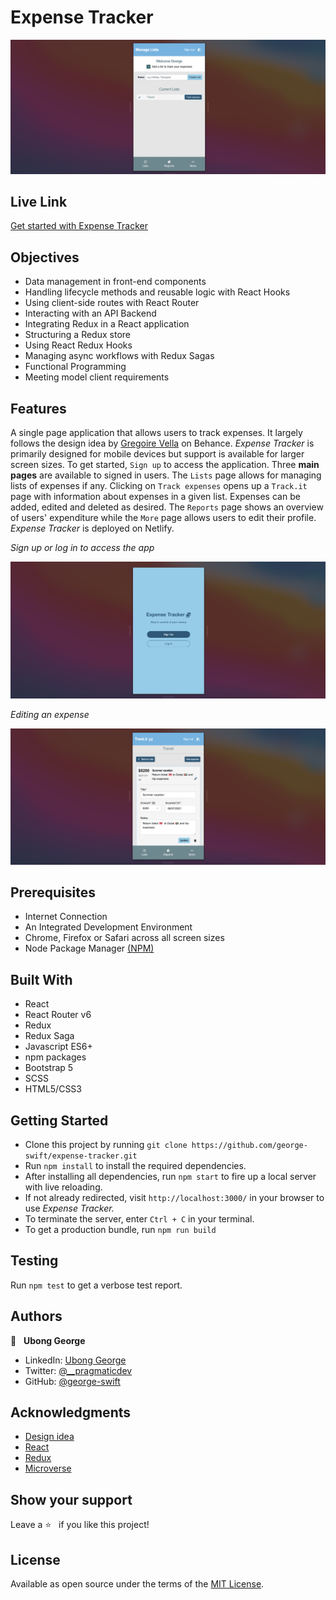# Expense Tracker
![](./src/assets/images/list.png)
## Live Link
[Get started with Expense Tracker](https://redux-expense-tracker.netlify.app/)
## Objectives
- Data management in front-end components
- Handling lifecycle methods and reusable logic with React Hooks
- Using client-side routes with React Router
- Interacting with an API Backend
- Integrating Redux in a React application
- Structuring a Redux store
- Using React Redux Hooks
- Managing async workflows with Redux Sagas
- Functional Programming
- Meeting model client requirements

## Features
A single page application that allows users to track expenses. It largely follows the design idea by [Gregoire Vella](https://www.behance.net/gallery/13271423/Bodytrackit-An-iOs-app-Branding-UX-and-UI) on Behance. _Expense Tracker_ is primarily designed for mobile devices but support is available for larger screen sizes. To get started, `Sign up` to access the application. Three **main pages** are available to signed in users. The `Lists` page allows for managing lists of expenses if any. Clicking on `Track expenses` opens up a `Track.it` page with information about expenses in a given list. Expenses can be added, edited and deleted as desired. The `Reports` page shows an overview of users' expenditure while the `More` page allows users to edit their profile. _Expense Tracker_ is deployed on Netlify.

_Sign up or log in to access the app_

![](./src/assets/images/login.png)

_Editing an expense_

![](./src/assets/images/expense.png)

## Prerequisites
- Internet Connection
- An Integrated Development Environment
- Chrome, Firefox or Safari across all screen sizes
- Node Package Manager [(NPM)](https://docs.npmjs.com/about-npm)

## Built With
- React
- React Router v6
- Redux
- Redux Saga
- Javascript ES6+
- npm packages
- Bootstrap 5
- SCSS
- HTML5/CSS3


## Getting Started
- Clone this project by running `git clone https://github.com/george-swift/expense-tracker.git`
- Run `npm install` to install the required dependencies.
- After installing all dependencies, run `npm start` to fire up a local server with live reloading.
- If not already redirected, visit `http://localhost:3000/` in your browser to use _Expense Tracker._
- To terminate the server, enter `Ctrl + C` in your terminal.
- To get a production bundle, run `npm run build`

## Testing
Run `npm test` to get a verbose test report.

## Authors

👤 &nbsp; **Ubong George**
- LinkedIn: [Ubong George](https://www.linkedin.com/in/ubong-itok)
- Twitter: [@\_\_pragmaticdev](https://twitter.com/__pragmaticdev)
- GitHub: [@george-swift](https://github.com/george-swift)

## Acknowledgments

- [Design idea](https://www.behance.net/gregoirevella)
- [React](https://reactjs.org/)
- [Redux](https://redux.js.org/api/api-reference)
- [Microverse](https://www.microverse.org/)

## Show your support

Leave a :star:️ &nbsp; if you like this project!

## License

Available as open source under the terms of the [MIT License](https://opensource.org/licenses/MIT).
